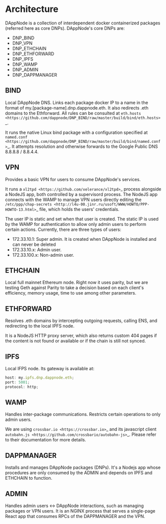 # Architecture

DAppNode is a collection of interdependent docker containerized packages (referred here as core DNPs). DAppNode's core DNPs are:

- DNP_BIND
- DNP_VPN
- DNP_ETHCHAIN
- DNP_ETHFORWARD
- DNP_IPFS
- DNP_WAMP
- DNP_ADMIN
- DNP_DAPPMANAGER

## BIND

Local DAppNode DNS. Links each package docker IP to a name in the format of my.[package-name].dnp.dappnode.eth. It also redirects .eth domains to the Ethforward. All rules can be consulted at `eth.hosts <https://github.com/dappnode/DNP_BIND/raw/master/build/bind/eth.hosts>`\_.

It runs the native Linux bind package with a configuration specified at `named.conf <https://github.com/dappnode/DNP_BIND/raw/master/build/bind/named.conf>`\_. It attempts resolution and otherwise forwards to the Google Public DNS 8.8.8.8 / 8.8.4.4.

## VPN

Provides a basic VPN for users to consume DAppNode's services.

It runs a `xl2tpd <https://github.com/xelerance/xl2tpd>`_ process alongside a NodeJS app, both controlled by a supervisord process. The NodeJS app connects with the WAMP to manage VPN users directly editing the `/etc/ppp/chap-secrets <http://l4u-00.jinr.ru/usoft/WWW/HOWTO/PPP-HOWTO-13.html>`_ file, which holds the users' credentials.

The user IP is static and set when that user is created. The static IP is used by the WAMP for authentication to allow only admin users to perform certain actions. Currently, there are three types of users:

- 172.33.10.1: Super admin. It is created when DAppNode is installed and can never be deleted
- 172.33.10.x: Admin user.
- 172.33.100.x: Non-admin user.

## ETHCHAIN

Local full mainnet Ethereum node. Right now it uses parity, but we are testing Geth against Parity to take a decision based on each client's efficiency, memory usage, time to use among other parameters.

## ETHFORWARD

Resolves .eth domains by intercepting outgoing requests, calling ENS, and redirecting to the local IPFS node.

It is a NodeJS HTTP proxy server, which also returns custom 404 pages if the content is not found or available or if the chain is still not synced.

## IPFS

Local IFPS node. Its gateway is available at:

```js
host: my.ipfs.dnp.dappnode.eth;
port: 5001;
protocol: http;
```

## WAMP

Handles inter-package communications. Restricts certain operations to only admin users.

We are using `crossbar.io <https://crossbar.io>`_ and its javascript client `autobahn.js <https://github.com/crossbario/autobahn-js>`_. Please refer to their documentation for more details.

## DAPPMANAGER

Installs and manages DAppNode packages (DNPs). It's a Nodejs app whose procedures are only consumed by the ADMIN and depends on IPFS and ETHCHAIN to function.

## ADMIN

Handles admin users <-> DAppNode interactions, such as managing packages or VPN users. It is an NGINX process that serves a single-page React app that consumes RPCs of the DAPPMANAGER and the VPN.

